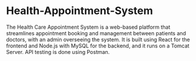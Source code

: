 # Health-Appointment-System
The Health Care Appointment System is a web-based platform that streamlines appointment booking and management between patients and doctors, with an admin overseeing the system. It is built using React for the frontend and Node.js with MySQL for the backend, and it runs on a Tomcat Server. API testing is done using Postman.


